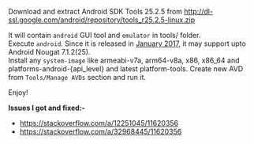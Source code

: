 Download and extract Android SDK Tools 25.2.5 from http://dl-ssl.google.com/android/repository/tools_r25.2.5-linux.zip

It will contain `android` GUI tool and `emulator` in tools/ folder.  
Execute `android`.
Since it is released in [January 2017](https://developer.android.com/studio/releases/sdk-tools), it may support upto Android Nougat 7.1.2(25).  
Install any `system-image` like armeabi-v7a, arm64-v8a, x86, x86_64 and platforms-android-{api_level} and latest platform-tools.
Create new AVD from `Tools/Manage AVDs` section and run it.

Enjoy!

**Issues I got and fixed:-**
- https://stackoverflow.com/a/12251045/11620356
- https://stackoverflow.com/a/32968445/11620356


